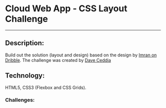 # Cloud Web App - CSS Layout Challenge 
---

## Description: 
Build out the solution (layout and design) based on the design by [Imran on Dribble](https://dribbble.com/shots/10747116-Cloud-Web-App). 
The challenge was created by [Dave Ceddia](https://github.com/dceddia/css-layout-challenge)

## Technology:
HTML5, CSS3 (Flexbox and CSS Grids).

### Challenges:





